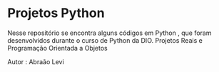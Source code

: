 # Projetos Python
 Nesse repositório se encontra alguns códigos em Python , que foram desenvolvidos durante o curso de Python  da DIO.
 Projetos  Reais  e   Programação  Orientada  a  Objetos

 Autor : Abraão Levi
 
 
 


